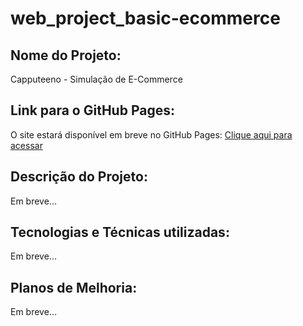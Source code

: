 # web_project_basic-ecommerce

## Nome do Projeto:

Capputeeno - Simulação de E-Commerce

## Link para o GitHub Pages:

O site estará disponível em breve no GitHub Pages: [Clique aqui para acessar](https://jlcambraia.github.io/web_project_basic-ecommerce)

## Descrição do Projeto:

Em breve...

## Tecnologias e Técnicas utilizadas:

Em breve...

## Planos de Melhoria:

Em breve...
